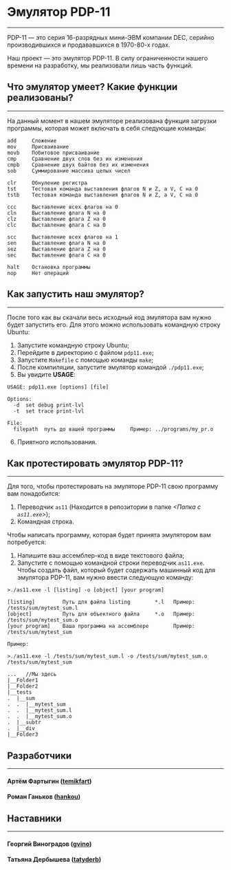 # Эмулятор PDP-11
-----------------

PDP-11 — это серия 16-разрядных мини-ЭВМ компании DEC, серийно производившихся и продававшихся в 1970-80-х годах.

Наш проект — это эмулятор PDP-11.
В силу ограниченности нашего времени на разработку, мы реализовали лишь часть функций.


## Что эмулятор умеет? Какие функции реализованы?
-------------------------------------------------

На данный момент в нашем эмуляторе реализована функция загрузки программы, 
которая может включать в себя следующие команды:
```
add     Сложение
mov     Присваивание
movb    Побитовое присваивание
cmp     Сравнение двух слов без их изменения
cmpb    Сравнение двух байтов без их изменения
sob     Суммирование массива целых чисел

clr     Обнуление регистра
tst     Тестовая команда выставления флагов N и Z, а V, C на 0
tstb    Тестовая команда выставления флагов N и Z, а V, C на 0

ccc     Выставление всех флагов на 0
cln     Выставление флага N на 0
clz     Выставление флага Z на 0
clc     Выставление флага C на 0

scc     Выставление всех флагов на 1
sen     Выставление флага N на 0
sez     Выставление флага Z на 0
sec     Выставление флага C на 0

halt    Остановка программы
nop     Нет операций
```


## Как запустить наш эмулятор?
------------------------------

После того как вы скачали весь исходный код эмулятора вам нужно будет запустить его.
Для этого можно использовать командную строку Ubuntu:

1. Запустите командную строку Ubuntu;
2. Перейдите в директорию с файлом `pdp11.exe`;
3. Запустите `Makefile` с помощью команды `make`;
4. После компиляции, запустите эмулятор командой `./pdp11.exe`;
5. Вы увидите **USAGE**:
```
USAGE: pdp11.exe [options] [file]

Options:
  -d  set debug print-lvl
  -t  set trace print-lvl

File:
  filepath  путь до вашей программы     Пример: ../programs/my_pr.o
```
6. Приятного использования.


## Как протестировать эмулятор PDP-11?
--------------------------------------

Для того, чтобы протестировать на эмуляторе PDP-11 свою программу вам понадобится:
1. Переводчик `as11` (Находится в репозитории в папке *\<Папка с `as11.exe`\>*);
2. Командная строка.

Чтобы написать программу, которая будет принята эмулятором вам потребуется:
1. Напишите ваш ассемблер-код в виде текстового файла;
2. Запустите с помощью командной строки переводчик `as11.exe`.
Чтобы создать файл, который будет содержать машинный код для эмулятора PDP-11, 
вам нужно ввести следующую команду:
```
>./as11.exe -l [listing] -o [object] [your program]

[listing]         Путь для файла listing        *.l   Пример: /tests/sum/mytest_sum.l
[object]          Путь для объектного файла     *.o   Пример: /tests/sum/mytest_sum.o
[your program]    Ваша программа на ассемблере        Пример: /tests/sum/mytest_sum

Пример:

>./as11.exe -l /tests/sum/mytest_sum.l -o /tests/sum/mytest_sum.o /tests/sum/mytest_sum

...   //Мы здесь
|__Folder1
|__Folder2
|__tests
.  |__sum
.  .  |__mytest_sum
.  .  |__mytest_sum.l
.  .  |__mytest_sum.o
.  |__subtr
.  |__div
|__Folder3
```


## Разработчики
---------------

#### Артём Фартыгин ([temikfart](https://github.com/temikfart))


#### Роман Ганьков ([hankou](https://github.com/hankou-code))


## Наставники
-------------

#### Георгий Виноградов ([gvino](https://github.com/gvino))

#### Татьяна Дербышева ([tatyderb](https://github.com/tatyderb))
